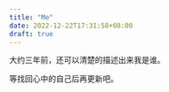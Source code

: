```yaml
---
title: "Me"
date: 2022-12-22T17:31:58+08:00
draft: true
---
```


大约三年前，还可以清楚的描述出来我是谁。

等找回心中的自己后再更新吧。